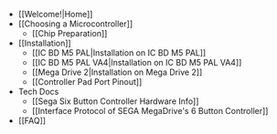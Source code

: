 * [[Welcome!|Home]]
* [[Choosing a Microcontroller]]
  * [[Chip Preparation]]
* [[Installation]]
  * [[IC BD M5 PAL|Installation on IC BD M5 PAL]]
  * [[IC BD M5 PAL VA4|Installation on IC BD M5 PAL VA4]]
  * [[Mega Drive 2|Installation on Mega Drive 2]]
  * [[Controller Pad Port Pinout]]
* Tech Docs
  * [[Sega Six Button Controller Hardware Info]]
  * [[Interface Protocol of SEGA MegaDrive's 6 Button Controller]]
* [[FAQ]]